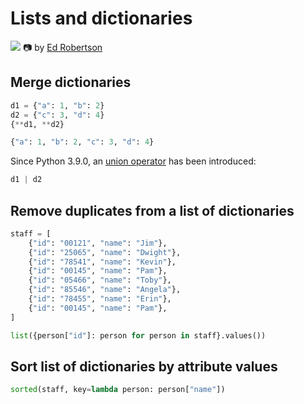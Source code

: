 # Lists and dictionaries

![](https://images.unsplash.com/photo-1550399105-c4db5fb85c18?ixlib=rb-4.0.3&ixid=MnwxMjA3fDB8MHxwaG90by1wYWdlfHx8fGVufDB8fHx8&auto=format&fit=crop&w=1171&q=80)
📷 by [Ed Robertson](https://unsplash.com/@eddrobertson)

## Merge dictionaries

```python
d1 = {"a": 1, "b": 2}
d2 = {"c": 3, "d": 4}
{**d1, **d2}
```
```python
{"a": 1, "b": 2, "c": 3, "d": 4}
```

Since Python 3.9.0, an [union operator](https://peps.python.org/pep-0584/) has been introduced:
```python
d1 | d2
```

## Remove duplicates from a list of dictionaries

```python
staff = [
    {"id": "00121", "name": "Jim"},
    {"id": "25065", "name": "Dwight"},
    {"id": "78541", "name": "Kevin"},
    {"id": "00145", "name": "Pam"},
    {"id": "05466", "name": "Toby"},
    {"id": "85546", "name": "Angela"},
    {"id": "78455", "name": "Erin"},
    {"id": "00145", "name": "Pam"},
]

list({person["id"]: person for person in staff}.values())
```

## Sort list of dictionaries by attribute values

```python
sorted(staff, key=lambda person: person["name"])
```
